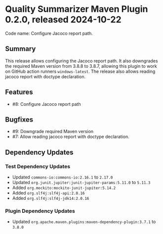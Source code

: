 # Quality Summarizer Maven Plugin 0.2.0, released 2024-10-22

Code name: Configure Jacoco report path.

## Summary

This release allows configuring the Jacoco report path. It also downgrades the required Maven version from 3.8.8 to 3.8.7, allowing this plugin to work on GitHub action runners `windows-latest`. The release also allows reading jacoco report with doctype declaration.

## Features

* #8: Configure Jacoco report path

## Bugfixes

* #9: Downgrade required Maven version
* #7: Allow reading jacoco report with doctype declaration.

## Dependency Updates

### Test Dependency Updates

* Updated `commons-io:commons-io:2.16.1` to `2.17.0`
* Updated `org.junit.jupiter:junit-jupiter-params:5.11.0` to `5.11.3`
* Added `org.mockito:mockito-junit-jupiter:5.14.2`
* Added `org.slf4j:slf4j-api:2.0.16`
* Added `org.slf4j:slf4j-jdk14:2.0.16`

### Plugin Dependency Updates

* Updated `org.apache.maven.plugins:maven-dependency-plugin:3.7.1` to `3.8.0`
